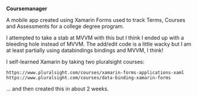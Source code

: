<b>Coursemanager</b>

A mobile app created using Xamarin Forms used to track Terms, Courses and Assessments for a college degree program.

I attempted to take a stab at MVVM with this but I think I ended up with a bleeding hole instead of MVVM. The add/edit code is a little wacky but I am at least partially using databindings bindings and MVVM,  I think!

I self-learned Xamarin by taking two pluralsight courses:

	https://www.pluralsight.com/courses/xamarin-forms-applications-xaml
	https://www.pluralsight.com/courses/data-binding-xamarin-forms
	
... and then created this in about 2 weeks.
